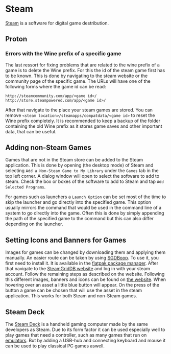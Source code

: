 # Steam

[Steam](https://store.steampowered.com/) is a software for digital game
destribution.

## Proton

### Errors with the Wine prefix of a specific game

The last ressort for fixing problems that are related to the wine prefix of a
game is to delete the Wine prefix.
For this the id of the steam game first has to be known.
This is done by navigating to the steam website or the community page of the
specific game.
The URLs will have one of the following forms where the game id can be read:

```
http://steamcommunity.com/app/<game id>/
http://store.steampowered.com/app/<game id>/
```

After that navigate to the place your steam games are stored.
You can remove `<steam location>/steamapps/compatdata/<game id>` to reset the
Wine prefix completely.
It is recommended to keep a backup of the folder containing the old Wine prefix
as it stores game saves and other important data, that can be useful.

## Adding non-Steam Games

Games that are not in the Steam store can be added to the Steam application.
This is done by opening (the desktop mode) of Steam and selecting
`Add a Non-Steam Game to My Library` under the `Games` tab in the top left
corner.
A dialog window will open to select the software to add to steam.
Check the box or boxes of the software to add to Steam and tap
`Add Selected Programs`.

For games such as launchers a `Launch Option` can be set most of the time to
skip the launcher and go directly into the specified game.
This option usually mirrors the command that would be used in the command line
of a system to go directly into the game.
Often this is done by simply appending the path of the specified game to the
command but this can also differ depending on the launcher.

## Setting Icons and Banners for Games

Images for games can be changed by downloading them and applying them manually.
An easier route can be taken by using
[SGDBoop](https://www.steamgriddb.com/boop).
To use it, you first need to install it.
It is available in the [flatpak package manager](../linux/flatpak.md).
After that navigate to the
[SteamGridDB website](https://www.steamgriddb.com/boop) and log in with your
steam account.
Follow the remaining steps as described on the website.
Following this different images, banners and icons can be found on
[the website](https://www.steamgriddb.com/).
When hovering over an asset a little blue button will appear.
On the press of the button a game can be chosen that will use the asset in the
steam application.
This works for both Steam and non-Steam games.

## Steam Deck

The [Steam Deck](https://store.steampowered.com/steamdeck) is a handheld gaming
computer made by the same developers as Steam.
Due to its form factor it can be used especially well to play games that need a
controller, such as many games that run on [emulators](./emulators.md).
But by adding a USB-hub and connecting keyboard and mouse it can be used to
play classical PC games aswell.
